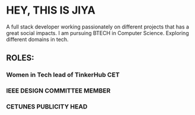 # HEY, THIS IS JIYA
A full stack developer working passionately on different projects that has a great social impacts. I am pursuing BTECH in Computer Science. Exploring different domains in tech.
## ROLES:
### Women in Tech lead of TinkerHub CET
### IEEE DESIGN COMMITTEE MEMBER
### CETUNES PUBLICITY HEAD






